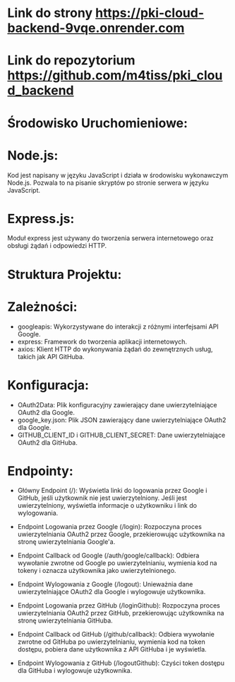 # Link do strony https://pki-cloud-backend-9vqe.onrender.com


# Link do repozytorium https://github.com/m4tiss/pki_cloud_backend


# Środowisko Uruchomieniowe:


# Node.js:
Kod jest napisany w języku JavaScript i działa w środowisku wykonawczym Node.js. Pozwala to na pisanie skryptów po stronie serwera w języku JavaScript.


# Express.js:
 Moduł express jest używany do tworzenia serwera internetowego oraz obsługi żądań i odpowiedzi HTTP.


# Struktura Projektu:


# Zależności:
* googleapis: Wykorzystywane do interakcji z różnymi interfejsami API Google.
* express: Framework do tworzenia aplikacji internetowych.
* axios: Klient HTTP do wykonywania żądań do zewnętrznych usług, takich jak API GitHuba.


# Konfiguracja:
* OAuth2Data: Plik konfiguracyjny zawierający dane uwierzytelniające OAuth2 dla Google.
* google_key.json: Plik JSON zawierający dane uwierzytelniające OAuth2 dla Google.
* GITHUB_CLIENT_ID i GITHUB_CLIENT_SECRET: Dane uwierzytelniające OAuth2 dla GitHuba.


# Endpointy:
* Główny Endpoint (/): Wyświetla linki do logowania przez Google i GitHub, jeśli użytkownik nie jest uwierzytelniony. Jeśli jest uwierzytelniony, wyświetla informacje o użytkowniku i link do wylogowania.

* Endpoint Logowania przez Google (/login): Rozpoczyna proces uwierzytelniania OAuth2 przez Google, przekierowując użytkownika na stronę uwierzytelniania Google'a.

* Endpoint Callback od Google (/auth/google/callback): Odbiera wywołanie zwrotne od Google po uwierzytelnianiu, wymienia kod na tokeny i oznacza użytkownika jako uwierzytelnionego.

* Endpoint Wylogowania z Google (/logout): Unieważnia dane uwierzytelniające OAuth2 dla Google i wylogowuje użytkownika.

* Endpoint Logowania przez GitHub (/loginGithub): Rozpoczyna proces uwierzytelniania OAuth2 przez GitHub, przekierowując użytkownika na stronę uwierzytelniania GitHuba.

* Endpoint Callback od GitHub (/github/callback): Odbiera wywołanie zwrotne od GitHuba po uwierzytelnianiu, wymienia kod na token dostępu, pobiera dane użytkownika z API GitHuba i je wyświetla.

* Endpoint Wylogowania z GitHub (/logoutGithub): Czyści token dostępu dla GitHuba i wylogowuje użytkownika.
